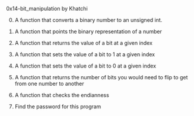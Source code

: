0x14-bit_manipulation by Khatchi

0. A function that converts a binary number to an unsigned int.

1. A function that points the binary representation of a number

2. A function that returns the value of a bit at a given index

3. A function that sets the value of a bit to 1 at a given index

4. A function that sets the value of a bit to 0 at a given index

5. A function that returns the number of bits you would need to flip to get from one number to another

6. A function that checks the endianness

7. Find the password for this program


